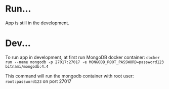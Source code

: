 # Run...

App is still in the development.

# Dev...

To run app in development, at first run MongoDB docker container:
`docker run --name mongodb -p 27017:27017 -e MONGODB_ROOT_PASSWORD=password123 bitnami/mongodb:4.4`

This command will run the mongodb container with root user: `root:password123` on port 27017